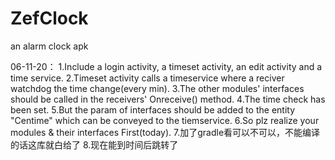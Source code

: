 # ZefClock
an alarm clock apk

06-11-20：
1.Include a login activity, a timeset activity, an edit activity and a time service.
2.Timeset activity calls a timeservice where a reciver watchdog the time change(every min).
3.The other modules' interfaces should be called in the receivers' Onreceive() method.
4.The time check has been set.
5.But the param of interfaces should be added to the entity "Centime" which can be conveyed to the tiemservice.
6.So plz realize your modules & their interfaces First(today).
7.加了gradle看可以不可以，不能编译的话这库就白给了
8.现在能到时间后跳转了
